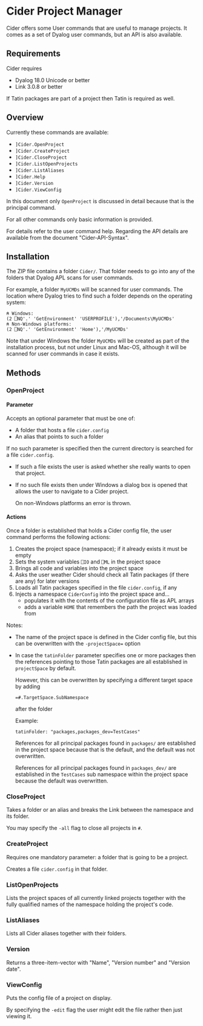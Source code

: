 # Cider Project Manager

Cider offers some User commands that are useful to manage projects. It comes as a set of Dyalog user commands, but an API is also available.


## Requirements

Cider requires 

* Dyalog 18.0 Unicode or better 
* Link 3.0.8 or better

If Tatin packages are part of a project then Tatin is required as well.


## Overview

Currently these commands are available:

* `]Cider.OpenProject`
* `]Cider.CreateProject`
* `]Cider.CloseProject`
* `]Cider.ListOpenProjects`
* `]Cider.ListAliases`
* `]Cider.Help`
* `]Cider.Version`
* `]Cider.ViewConfig`

In this document only `OpenProject` is discussed in detail because that is the principal command.

For all other commands only basic information is provided.

For details refer to the user command help. Regarding the API details are available from the document "Cider-API-Syntax".


## Installation

The ZIP file contains a folder `Cider/`. That folder needs to go into any of the folders that Dyalog APL scans for user commands.

For example, a folder `MyUCMDs` will be scanned for user commands. The location where Dyalog tries to find such a folder depends on the operating system:

```
⍝ Windows:
(2 ⎕NQ'.' 'GetEnvironment' 'USERPROFILE'),'/Documents\MyUCMDs'
⍝ Non-Windows platforms:
(2 ⎕NQ'.' 'GetEnvironment' 'Home'),'/MyUCMDs'
```

Note that under Windows the folder `MyUCMDs` will be created as part of the installation process, but not under Linux and Mac-OS, although it will be scanned for user commands in case it exists.


## Methods


### OpenProject


#### Parameter

Accepts an optional parameter that must be one of:

* A folder that hosts a file `cider.config`
* An alias that points to such a folder

If no such parameter is specified then the current directory is searched for a file `cider.config`. 

* If such a file exists the user is asked whether she really wants to open that project.
* If no such file exists then under Windows a dialog box is opened that allows the user to navigate to a Cider project. 

  On non-Windows platforms an error is thrown.


#### Actions 

Once a folder is established that holds a Cider config file, the user command performs the following actions:

1. Creates the project space (namespace); if it already exists it must be empty
1. Sets the system variables `⎕IO` and `⎕ML` in the project space
1. Brings all code and variables into the project space
1. Asks the user weather Cider should check all Tatin packages (if there are any) for later versions 
1. Loads all Tatin packages specified in the file `cider.config`, if any
1. Injects a namespace `CiderConfig` into the project space and...
   * populates it with the contents of the configuration file as APL arrays
   * adds a variable `HOME` that remembers the path the project was loaded from   

Notes:

* The name of the project space is defined in the Cider config file, but this can be overwritten with the `-projectSpace=` option
* In case the `tatinFolder` parameter specifies one or more packages then the references pointing to those Tatin packages are all established in `projectSpace` by default.

  However, this can be overwritten by specifying a different target space by adding 

  `=#.TargetSpace.SubNamespace`

  after the folder

  Example:

  ```
  tatinFolder: "packages,packages_dev=TestCases"
  ```

  References for all principal packages found in `packages/` are established in the project space because that is the default, and  the default was not overwritten.

  References for all principal packages found in `packages_dev/` are established in the `TestCases` sub namespace within the project space because the default was overwritten.

### CloseProject

Takes a folder or an alias and breaks the Link between the namespace and its folder.

You may specify the `-all` flag to close all projects in `#`.


### CreateProject

Requires one mandatory parameter: a folder that is going to be a project. 

Creates a file `cider.config` in that folder.

 
### ListOpenProjects

Lists the project spaces of all currently linked projects together with the fully qualified names of the namespace holding the project's code.


### ListAliases

Lists all Cider aliases together with their folders.


### Version

Returns a three-item-vector with "Name", "Version number" and "Version date".


### ViewConfig

Puts the config file of a project on display. 

By specifying the `-edit` flag the user might edit the file rather then just viewing it.